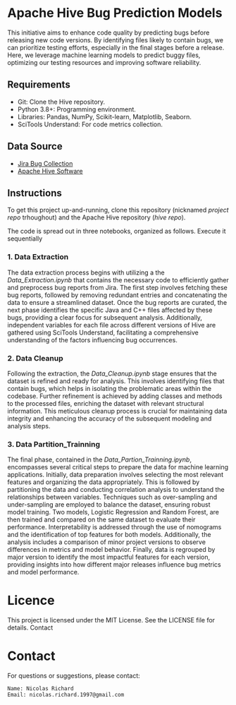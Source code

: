 # Apache Hive Bug Prediction Models

This initiative aims to enhance code quality by predicting bugs before releasing
 new code versions. By identifying files likely to contain bugs, we can prioritize
  testing efforts, especially in the final stages before a release. Here, we leverage 
  machine learning models to predict buggy files, optimizing our testing 
  resources and improving software reliability.

## Requirements
- Git: Clone the Hive repository.
- Python 3.8+: Programming environment.
- Libraries: Pandas, NumPy, Scikit-learn, Matplotlib, Seaborn.
- SciTools Understand: For code metrics collection.

## Data Source
- [Jira Bug Collection](https://issues.apache.org/jira/projects/HIVE/issues/HIVE-13282?filter=allopenissues)
- [Apache Hive Software](https://github.com/apache/hive)


## Instructions
To get this project up-and-running, clone this repository (nicknamed
*project repo* trhoughout) and the Apache Hive repository (*hive repo*).

The code is spread out in three notebooks, organized as follows. Execute it sequentially 

### 1. Data Extraction
The data extraction process begins with utilizing a the *Data_Extraction.ipynb* that contains the necessary code to efficiently gather and preprocess bug reports from Jira. The first step involves fetching these bug reports, followed by removing redundant entries and concatenating the data to ensure a streamlined dataset. Once the bug reports are curated, the next phase identifies the specific Java and C++ files affected by these bugs, providing a clear focus for subsequent analysis. Additionally, independent variables for each file across different versions of Hive are gathered using SciTools Understand, facilitating a comprehensive understanding of the factors influencing bug occurrences.

### 2. Data Cleanup
Following the extraction, the *Data_Cleanup.ipynb* stage ensures that the dataset is refined and ready for analysis. This involves identifying files that contain bugs, which helps in isolating the problematic areas within the codebase. Further refinement is achieved by adding classes and methods to the processed files, enriching the dataset with relevant structural information. This meticulous cleanup process is crucial for maintaining data integrity and enhancing the accuracy of the subsequent modeling and analysis steps.

### 3. Data Partition_Trainning
The final phase, contained in the *Data_Partion_Trainning.ipynb*, encompasses several critical steps to prepare the data for machine learning applications. Initially, data preparation involves selecting the most relevant features and organizing the data appropriately. This is followed by partitioning the data and conducting correlation analysis to understand the relationships between variables. Techniques such as over-sampling and under-sampling are employed to balance the dataset, ensuring robust model training. Two models, Logistic Regression and Random Forest, are then trained and compared on the same dataset to evaluate their performance. Interpretability is addressed through the use of nomograms and the identification of top features for both models. Additionally, the analysis includes a comparison of minor project versions to observe differences in metrics and model behavior. Finally, data is regrouped by major version to identify the most impactful features for each version, providing insights into how different major releases influence bug metrics and model performance.

# Licence
This project is licensed under the MIT License. See the LICENSE file for details.
Contact

# Contact
For questions or suggestions, please contact:

    Name: Nicolas Richard
    Email: nicolas.richard.1997@gmail.com
